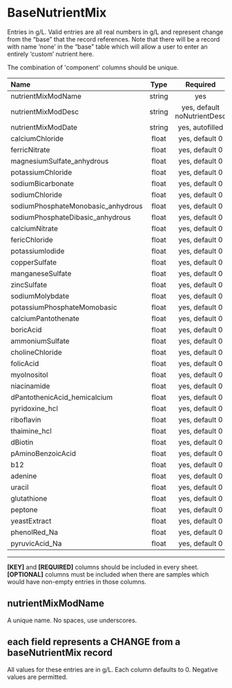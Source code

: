 # BaseNutrientMix

Entries in g/L. Valid entries are all real numbers in g/L and represent change from the “base” that the record references. Note that there will be a record with name ‘none’ in the “base” table which will allow a user to enter an entirely ‘custom’ nutrient here.  

The combination of 'component' columns should be unique.


Name                                      | Type                 | Required  
:-----------------------------------------|:--------------------:|:---------:
    nutrientMixModName                    | string               | yes
    nutrientMixModDesc                    | string               | yes, default noNutrientDesc
    nutrientMixModDate                    | string               | yes, autofilled
    calciumChloride                       | float                | yes, default 0
    ferricNitrate                         | float                | yes, default 0
    magnesiumSulfate_anhydrous            | float                | yes, default 0
    potassiumChloride                     | float                | yes, default 0
    sodiumBicarbonate                     | float                | yes, default 0
    sodiumChloride                        | float                | yes, default 0
    sodiumPhosphateMonobasic_anhydrous    | float                | yes, default 0
    sodiumPhosphateDibasic_anhydrous      | float                | yes, default 0
    calciumNitrate                        | float                | yes, default 0
    fericChloride                         | float                | yes, default 0
    potassiumIodide                       | float                | yes, default 0
    copperSulfate                         | float                | yes, default 0
    manganeseSulfate                      | float                | yes, default 0
    zincSulfate                           | float                | yes, default 0
    sodiumMolybdate                       | float                | yes, default 0
    potassiumPhosphateMomobasic           | float                | yes, default 0
    calciumPantothenate                   | float                | yes, default 0
    boricAcid                             | float                | yes, default 0
    ammoniumSulfate                       | float                | yes, default 0
    cholineChloride                       | float                | yes, default 0
    folicAcid                             | float                | yes, default 0
    myoInositol                           | float                | yes, default 0
    niacinamide                           | float                | yes, default 0
    dPantothenicAcid_hemicalcium          | float                | yes, default 0
    pyridoxine_hcl                        | float                | yes, default 0
    riboflavin                            | float                | yes, default 0
    thaimine_hcl                          | float                | yes, default 0
    dBiotin                               | float                | yes, default 0
    pAminoBenzoicAcid                     | float                | yes, default 0
    b12                                   | float                | yes, default 0
    adenine                               | float                | yes, default 0
    uracil                                | float                | yes, default 0
    glutathione                           | float                | yes, default 0
    peptone                               | float                | yes, default 0
    yeastExtract                          | float                | yes, default 0
    phenolRed_Na                          | float                | yes, default 0
    pyruvicAcid_Na                        | float                | yes, default 0


* * *
**[KEY]** and **[REQUIRED]** columns should be included in every sheet. **[OPTIONAL]** columns must be included when there are samples which would have non-empty entries in those columns.

## nutrientMixModName

A unique name. No spaces, use underscores.

## each field represents a CHANGE from a baseNutrientMix record

All values for these entries are in g/L. Each column defaults to 0. Negative values are permitted.
